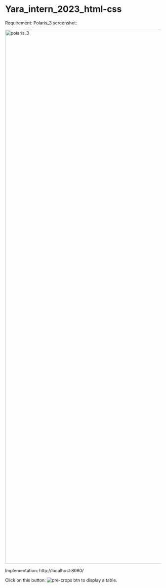 # Yara_intern_2023_html-css
Requirement: Polaris_3 screenshot:


<img width="1727" alt="polaris_3" src="https://user-images.githubusercontent.com/124030196/216259586-39636985-6725-4fe7-800c-0fc33ace620b.png">

Implementation:  http://localhost:8080/

Click on this button: ![pre-crops btn](https://user-images.githubusercontent.com/124030196/216260289-9190e134-9306-412c-963d-ca18fabc02c7.png)  to display a table.
